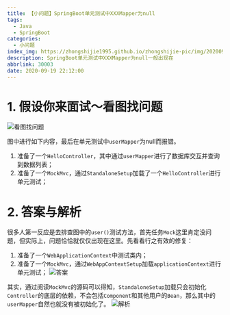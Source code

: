 ```yaml
---
title: 【小问题】SpringBoot单元测试中XXXMapper为null
tags:
  - Java
  - SpringBoot
categories:
  - 小问题
index_img: https://zhongshijie1995.github.io/zhongshijie-pic/img/20200921095000.png
description: SpringBoot单元测试中XXXMapper为null一般出现在
abbrlink: 30003
date: 2020-09-19 22:12:00
---
```


# 1. 假设你来面试～看图找问题
![看图找问题](https://zhongshijie1995.github.io/zhongshijie-pic/img/20220303233556.png)

图中进行如下内容，最后在单元测试中`userMapper`为null而报错。
1. 准备了一个`HelloController`，其中通过`userMapper`进行了数据库交互并查询到数据列表；
2. 准备了一个`MockMvc`，通过`StandaloneSetup`加载了一个`HelloController`进行单元测试；

# 2. 答案与解析
很多人第一反应是去排查图中的`user()`测试方法，首先任务`Mock`这里肯定没问题，但实际上，问题恰恰就仅仅出现在这里。先看看行之有效的修复：
1. 准备了一个`WebApplicationContext`中测试类内；
2. 准备了一个`MockMvc`，通过`WebAppContextSetup`加载`applicationContext`进行单元测试；
![答案](https://zhongshijie1995.github.io/zhongshijie-pic/img/20220303234110.png)

其实，通过阅读`MockMvc`的源码可以得知，`StandaloneSetup`加载只会初始化`Controller`的底层的依赖，不会包括`Component`和其他用户的`Bean`，那么其中的`userMapper`自然也就没有被初始化了。
![解析](https://zhongshijie1995.github.io/zhongshijie-pic/img/20220303234137.png)